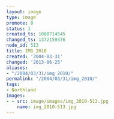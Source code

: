 ```yaml
---
layout: image
type: image
promote: 0
status: 1
created_ts: 1080714545
changed_ts: 1372159376
node_id: 513
title: IMG_2010
created: '2004-03-31'
changed: '2013-06-25'
aliases:
- "/2004/03/31/img_2010/"
permalink: "/2004/03/31/img_2010/"
tags:
- Northland
images:
- - src: image/images/img_2010-513.jpg
    name: img_2010-513.jpg
---
```


